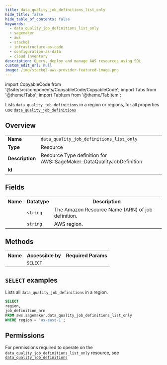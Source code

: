 ```yaml
---
title: data_quality_job_definitions_list_only
hide_title: false
hide_table_of_contents: false
keywords:
  - data_quality_job_definitions_list_only
  - sagemaker
  - aws
  - stackql
  - infrastructure-as-code
  - configuration-as-data
  - cloud inventory
description: Query, deploy and manage AWS resources using SQL
custom_edit_url: null
image: /img/stackql-aws-provider-featured-image.png
---
```


import CopyableCode from '@site/src/components/CopyableCode/CopyableCode';
import Tabs from '@theme/Tabs';
import TabItem from '@theme/TabItem';

Lists <code>data_quality_job_definitions</code> in a region or regions, for all properties use <a href="/services/serviceName/data_quality_job_definitions/"><code>data_quality_job_definitions</code></a>

## Overview
<table>
<tbody>
<tr><td><b>Name</b></td><td><code>data_quality_job_definitions_list_only</code></td></tr>
<tr><td><b>Type</b></td><td>Resource</td></tr>
<tr><td><b>Description</b></td><td>Resource Type definition for AWS::SageMaker::DataQualityJobDefinition</td></tr>
<tr><td><b>Id</b></td><td><CopyableCode code="aws.sagemaker.data_quality_job_definitions_list_only" /></td></tr>
</tbody>
</table>

## Fields
<table>
<tbody>
<tr><th>Name</th><th>Datatype</th><th>Description</th></tr><tr><td><CopyableCode code="job_definition_arn" /></td><td><code>string</code></td><td>The Amazon Resource Name (ARN) of job definition.</td></tr>
<tr><td><CopyableCode code="region" /></td><td><code>string</code></td><td>AWS region.</td></tr>
</tbody>
</table>

## Methods

<table>
<tbody>
  <tr>
    <th>Name</th>
    <th>Accessible by</th>
    <th>Required Params</th>
  </tr>
  <tr>
    <td><CopyableCode code="list_resources" /></td>
    <td><code>SELECT</code></td>
    <td><CopyableCode code="region" /></td>
  </tr>
</tbody>
</table>

## `SELECT` examples
Lists all <code>data_quality_job_definitions</code> in a region.
```sql
SELECT
region,
job_definition_arn
FROM aws.sagemaker.data_quality_job_definitions_list_only
WHERE region = 'us-east-1';
```


## Permissions

For permissions required to operate on the <code>data_quality_job_definitions_list_only</code> resource, see <a href="/services/sagemaker/data_quality_job_definitions/#permissions"><code>data_quality_job_definitions</code></a>

